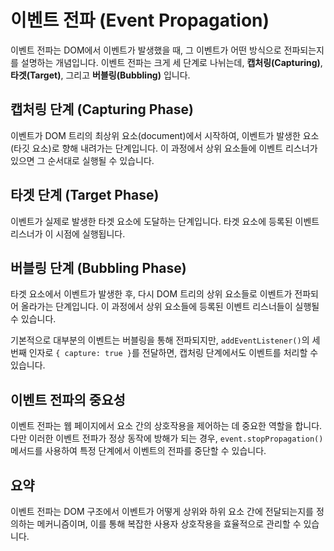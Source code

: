 # 이벤트 전파 (Event Propagation)

이벤트 전파는 DOM에서 이벤트가 발생했을 때, 그 이벤트가 어떤 방식으로 전파되는지를 설명하는 개념입니다. 이벤트 전파는 크게 세 단계로 나뉘는데, **캡처링(Capturing)**, **타겟(Target)**, 그리고 **버블링(Bubbling)** 입니다.

## 캡처링 단계 (Capturing Phase)

이벤트가 DOM 트리의 최상위 요소(document)에서 시작하여, 이벤트가 발생한 요소(타깃 요소)로 향해 내려가는 단계입니다. 이 과정에서 상위 요소들에 이벤트 리스너가 있으면 그 순서대로 실행될 수 있습니다.

## 타겟 단계 (Target Phase)

이벤트가 실제로 발생한 타겟 요소에 도달하는 단계입니다. 타겟 요소에 등록된 이벤트 리스너가 이 시점에 실행됩니다.

## 버블링 단계 (Bubbling Phase)

타겟 요소에서 이벤트가 발생한 후, 다시 DOM 트리의 상위 요소들로 이벤트가 전파되어 올라가는 단계입니다. 이 과정에서 상위 요소들에 등록된 이벤트 리스너들이 실행될 수 있습니다.

기본적으로 대부분의 이벤트는 버블링을 통해 전파되지만, `addEventListener()`의 세 번째 인자로 `{ capture: true }`를 전달하면, 캡처링 단계에서도 이벤트를 처리할 수 있습니다.

## 이벤트 전파의 중요성

이벤트 전파는 웹 페이지에서 요소 간의 상호작용을 제어하는 데 중요한 역할을 합니다. 다만 이러한 이벤트 전파가 정상 동작에 방해가 되는 경우, `event.stopPropagation()` 메서드를 사용하여 특정 단계에서 이벤트의 전파를 중단할 수 있습니다.

## 요약

이벤트 전파는 DOM 구조에서 이벤트가 어떻게 상위와 하위 요소 간에 전달되는지를 정의하는 메커니즘이며, 이를 통해 복잡한 사용자 상호작용을 효율적으로 관리할 수 있습니다.

